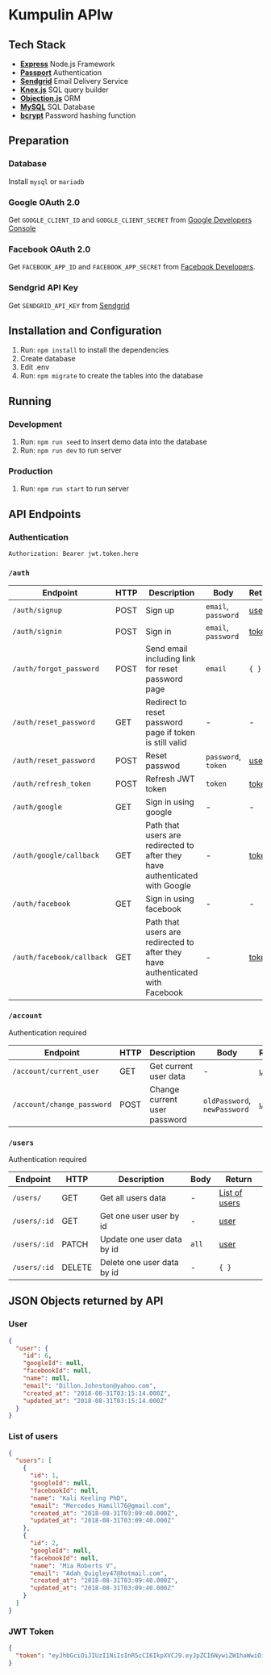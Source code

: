 # Kumpulin APIw
## Tech Stack
* [**Express**](https://expressjs.com/) Node.js Framework
* [**Passport**](https://expressjs.com/) Authentication
* [**Sendgrid**](https://sendgrid.com/) Email Delivery Service
* [**Knex.js**](https://knexjs.org/) SQL query builder
* [**Objection.js**](https://vincit.github.io/objection.js/) ORM
* [**MySQL**](https://www.mysql.com/) SQL Database
* [**bcrypt**](https://github.com/kelektiv/node.bcrypt.js) Password hashing function

## Preparation
### Database
Install `mysql` or `mariadb`

### Google OAuth 2.0
Get `GOOGLE_CLIENT_ID` and `GOOGLE_CLIENT_SECRET` from [Google Developers Console](https://console.developers.google.com/)

### Facebook OAuth 2.0
Get `FACEBOOK_APP_ID` and `FACEBOOK_APP_SECRET` from [Facebook Developers](https://developers.facebook.com/).

### Sendgrid API Key
Get `SENDGRID_API_KEY` from [Sendgrid](https://app.sendgrid.com/)

## Installation and Configuration
1. Run: `npm install` to install the dependencies
2. Create database
3. Edit .env
4. Run: `npm migrate` to create the tables into the database

## Running
### Development
1. Run: `npm run seed` to insert demo data into the database
2. Run: `npm run dev` to run server

### Production
1. Run: `npm run start` to run server

## API Endpoints
### Authentication
`Authorization: Bearer jwt.token.here`

### `/auth`
| Endpoint | HTTP | Description | Body | Return |
|---|---|---|---|---|
| `/auth/signup` | POST | Sign up | `email`, `password` | [user](#user) |
| `/auth/signin` | POST | Sign in | `email`, `password` | [token](#jwt-token) |
| `/auth/forgot_password` | POST | Send email including link for reset password page | `email` | `{ }` |
| `/auth/reset_password` | GET | Redirect to reset password page if token is still valid | - | - |
| `/auth/reset_password` | POST | Reset passwod | `password`, `token` | [user](#user) |
| `/auth/refresh_token` | POST | Refresh JWT token | `token` | [token](#jwt-token) |
| `/auth/google` | GET | Sign in using google | - | - |
| `/auth/google/callback` | GET | Path that users are redirected to after they have authenticated with Google | - | [token](#jwt-token) |
| `/auth/facebook` | GET | Sign in using facebook | - | - |
| `/auth/facebook/callback` | GET | Path that users are redirected to after they have authenticated with Facebook | - | [token](#jwt-token) |

### `/account`
Authentication required

| Endpoint | HTTP | Description | Body | Return |
|---|---|---|---|---|
| `/account/current_user` | GET | Get current user data | - | [user](#user) |
| `/account/change_password` | POST | Change current user password | `oldPassword`, `newPassword` | [user](#user) |

### `/users`
Authentication required

| Endpoint | HTTP | Description | Body | Return |
|---|---|---|---|---|
| `/users/` | GET | Get all users data | - | [List of users](#users) |
| `/users/:id` | GET | Get one user user by id | - | [user](#user) |
| `/users/:id` | PATCH | Update one user data by id | `all` | [user](#user) |
| `/users/:id` | DELETE | Delete one user data by id | - | `{ }` |

## JSON Objects returned by API
### User
```JSON
{
  "user": {
    "id": 6,
    "googleId": null,
    "facebookId": null,
    "name": null,
    "email": "Dillon.Johnston@yahoo.com",
    "created_at": "2018-08-31T03:15:14.000Z",
    "updated_at": "2018-08-31T03:15:14.000Z"
  }
}
```

### List of users
```JSON
{
  "users": [
    {
      "id": 1,
      "googleId": null,
      "facebookId": null,
      "name": "Kali Keeling PhD",
      "email": "Mercedes_Hamill76@gmail.com",
      "created_at": "2018-08-31T03:09:40.000Z",
      "updated_at": "2018-08-31T03:09:40.000Z"
    },
    {
      "id": 2,
      "googleId": null,
      "facebookId": null,
      "name": "Mia Roberts V",
      "email": "Adah_Quigley47@hotmail.com",
      "created_at": "2018-08-31T03:09:40.000Z",
      "updated_at": "2018-08-31T03:09:40.000Z"
    }
  ]
}
```

### JWT Token
```JSON
{
  "token": "eyJhbGciOiJIUzI1NiIsInR5cCI6IkpXVCJ9.eyJpZCI6NywiZW1haWwiOiJnaWJyYW5raHJpc25hcHV0cmFAZ21haWwuY29tIiwiaWF0IjoxNTM1Njg4MDA2LCJleHAiOjE1MzYyOTI4MDZ9.jwVZHCsGKb6pLlYR--qJlLAlo8zSdK9H7Nc5tlreTXc"
}
```
